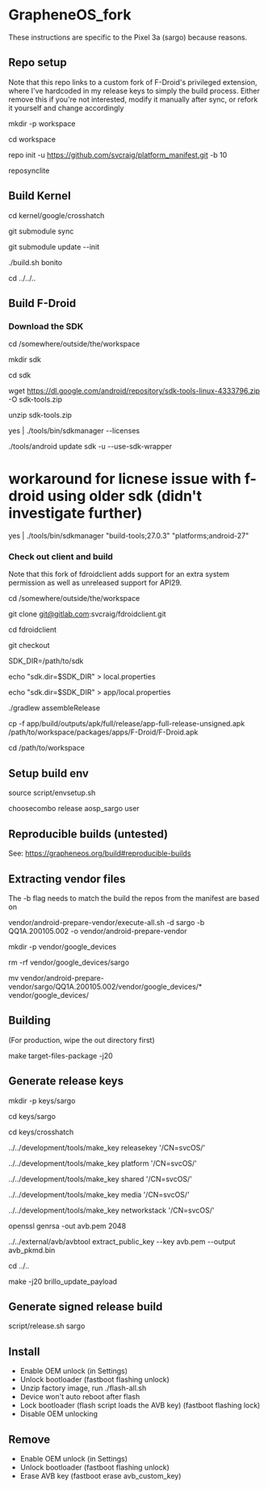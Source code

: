 # GrapheneOS_fork

These instructions are specific to the Pixel 3a (sargo) because reasons.

## Repo setup

Note that this repo links to a custom fork of F-Droid's privileged extension, where I've hardcoded in my release keys to simply the build process. Either remove this if you're not interested, modify it manually after sync, or refork it yourself and change accordingly

mkdir -p workspace

cd workspace

repo init -u https://github.com/svcraig/platform_manifest.git -b 10

reposynclite

## Build Kernel

cd kernel/google/crosshatch

git submodule sync

git submodule update --init

./build.sh bonito

cd ../../..

## Build F-Droid

### Download the SDK

cd /somewhere/outside/the/workspace

mkdir sdk

cd sdk

wget https://dl.google.com/android/repository/sdk-tools-linux-4333796.zip -O sdk-tools.zip

unzip sdk-tools.zip

yes | ./tools/bin/sdkmanager --licenses

./tools/android update sdk -u --use-sdk-wrapper

# workaround for licnese issue with f-droid using older sdk (didn't investigate further)

yes | ./tools/bin/sdkmanager "build-tools;27.0.3" "platforms;android-27"

### Check out client and build

Note that this fork of fdroidclient adds support for an extra system permission as well as unreleased support for API29.

cd /somewhere/outside/the/workspace

git clone git@gitlab.com:svcraig/fdroidclient.git

cd fdroidclient

git checkout

SDK_DIR=/path/to/sdk

echo "sdk.dir=$SDK_DIR" > local.properties

echo "sdk.dir=$SDK_DIR" > app/local.properties

./gradlew assembleRelease

cp -f app/build/outputs/apk/full/release/app-full-release-unsigned.apk /path/to/workspace/packages/apps/F-Droid/F-Droid.apk

cd /path/to/workspace

## Setup build env

source script/envsetup.sh

choosecombo release aosp_sargo user

## Reproducible builds (untested)

See: https://grapheneos.org/build#reproducible-builds

## Extracting vendor files

The -b flag needs to match the build the repos from the manifest are based on

vendor/android-prepare-vendor/execute-all.sh -d sargo -b QQ1A.200105.002 -o vendor/android-prepare-vendor

mkdir -p vendor/google_devices

rm -rf vendor/google_devices/sargo

mv vendor/android-prepare-vendor/sargo/QQ1A.200105.002/vendor/google_devices/* vendor/google_devices/

## Building

(For production, wipe the out directory first)

make target-files-package -j20

## Generate release keys

mkdir -p keys/sargo

cd keys/sargo

cd keys/crosshatch

../../development/tools/make_key releasekey '/CN=svcOS/'

../../development/tools/make_key platform '/CN=svcOS/'

../../development/tools/make_key shared '/CN=svcOS/'

../../development/tools/make_key media '/CN=svcOS/'

../../development/tools/make_key networkstack '/CN=svcOS/'

openssl genrsa -out avb.pem 2048

../../external/avb/avbtool extract_public_key --key avb.pem --output avb_pkmd.bin

cd ../..

make -j20 brillo_update_payload

## Generate signed release build

script/release.sh sargo

## Install

- Enable OEM unlock (in Settings)
- Unlock bootloader (fastboot flashing unlock)
- Unzip factory image, run ./flash-all.sh
- Device won't auto reboot after flash
- Lock bootloader (flash script loads the AVB key) (fastboot flashing lock)
- Disable OEM unlocking

## Remove

- Enable OEM unlock (in Settings)
- Unlock bootloader (fastboot flashing unlock)
- Erase AVB key (fastboot erase avb_custom_key)
